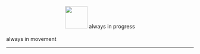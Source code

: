 <div align=center>
  <img width=60 src='https://github.com/gabrielalastra/TABLEAU/blob/main/icons8-dots-loading.gif?raw=true'/>
  always in progress </div></br>always in movement
  <hr>
  <br><br>
  </div>
